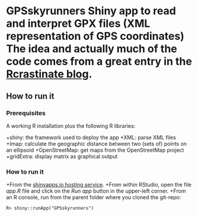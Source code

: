 # GPSskyrunners Shiny app to read and interpret GPX files (XML representation of GPS coordinates) The idea and actually much of the code comes from a great entry in the [Rcrastinate blog](http://rcrastinate.blogspot.de/2014/09/stay-on-track-plotting-gps-tracks-with-r.html).

## How to run it

### Prerequisites

A working R installation plus the following R libraries:

+shiny: the framework used to deploy the app
+XML: parse XML files
+Imap: calculate the geographic distance between two (sets of) points on an ellipsoid
+OpenStreetMap: get maps from the OpenStreetMap project
+gridExtra: display matrix as graphical output

### How to run it

+From the [shinyapps.io hosting service](https://ssayols.shinyapps.io/GPSskyrunners).
+From within RStudio, open the file *app.R* file and click on the *Run app* button in the upper-left corner. 
+From an R console, run from the parent folder where you cloned the git-repo:

```
R> shiny::runApp("GPSskyrunners")
```
